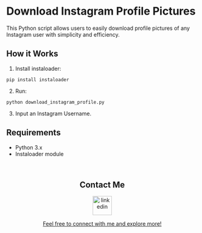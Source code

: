 # Download Instagram Profile Pictures

This Python script allows users to easily download profile pictures of any Instagram user with simplicity and efficiency.

## How it Works
1. Install instaloader:
  ```
  pip install instaloader
  ```
2. Run:
  ```
  python download_instagram_profile.py
  ```
3. Input an Instagram Username.


## Requirements

- Python 3.x
- Instaloader module


<br>
<!-- Connect with me -->
<h2 align="center">Contact Me</h2>
<!--icons and links-->
<p align="center">
  <a href="https://www.linkedin.com/in/mateo1mc/" target="blank"><img align="center" src="https://user-images.githubusercontent.com/88904952/234979284-68c11d7f-1acc-4f0c-ac78-044e1037d7b0.png" alt="linkedin" height="50" width="50" /><p align="center">Feel free to connect with me and explore more!</p></a>
</p>
<br
